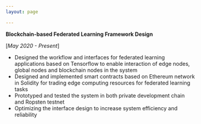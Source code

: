 ```yaml
---
layout: page

---
```


**Blockchain-based Federated Learning Framework Design** 

[*May 2020 - Present*]

- Designed the workflow and interfaces for federated learning applications based on Tensorflow to enable interaction of edge nodes, global nodes and blockchain nodes in the system   
- Designed and implemented smart contracts based on Ethereum network in Solidity for trading edge computing resources for federated learning tasks   
- Prototyped and tested the system in both private development chain and Ropsten testnet 
- Optimizing the interface design to increase system efficiency and reliability